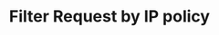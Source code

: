 ﻿---
title: "Filter Request by IP policy"
toc: true
tag: developers
category: "API Management"
menus: 
    policies:
        icon: fa fa-gg
        title: "IP-Restrict Policy" 

---
